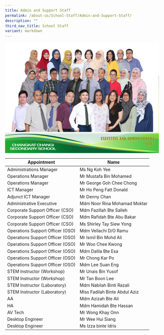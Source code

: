 ```yaml
---
title: Admin and Support Staff
permalink: /about-us/School-Staff/Admin-and-Support-Staff/
description: ""
third_nav_title: School Staff
variant: markdown
---
```

<center><img alt="centered image" src="/images/Dept%20Photo/EAS.jpg"></center>



| Appointment | Name | 
| -------- | -------- | 
| Administrations Manager    | Ms  Ng Koh Yee   | 
| Operations Manager     | Mr Mustafa Bin Mohamed  | 
| Operations Manager     | Mr George Goh Chee Chong  | 
| ICT Manager    | Mr Ho Peng Fatt Donald    | 
| Adjunct ICT Manager     | Mr Denny Chan    |
| Administrative Executive    | Mdm Noor Rina Mohamad Moktar     | 
| Corporate Support Officer (CSO)     | Mdm Fazillah Bte Salleh     | 
| Corporate Support Officer (CSO)     | Mdm Rafidah Bte Abu Bakar    | 
| Corporate Support Officer (CSO)    | Ms Shirley Tay Siew Yong     | 
| Operations Support Officer (OSO)     | Mdm Vellachi D/O Ramu   | 
| Operations Support Officer (OSO)     | Mr Ismil Bin Mohd Ali    |
| Operations Support Officer (OSO)      | Mr Woo Chee Kwong   |
| Operations Support Officer (OSO)      | Mdm Dalila Bte Esa     |
| Operations Support Officer (OSO)      | Mr Chong Kar Po     |
| Operations Support Officer (OSO)      | Mdm Lee Suan Eng    |
| STEM Instructor (Workshop)     | Mr Unais Bin Yusof    |
| STEM Instructor (Workshop)     | Mr Tan Boon Lee    |
| STEM Instructor (Laboratory)    | Mdm Nabilah Binti Razali   |
| STEM Instructor (Laboratory)     | Miss Fadilah Binte Abdul Aziz    |
| AA     | Mdm Azizah Bte Ali    | 
| HA    | Mdm Hamidah Bte Hassan    |
| AV Tech     | Mr Wong Khay Onn    |
| Desktop Engineer     | Mr Wee Hui Siang    |
| Desktop Engineer     | Ms Izza binte Idris    |
